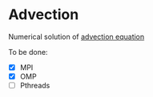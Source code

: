 Advection
=========

Numerical solution of [advection equation](http://en.wikipedia.org/wiki/Advection#Mathematics_of_advection)

To be done:
- [x] MPI
- [x] OMP
- [ ] Pthreads
